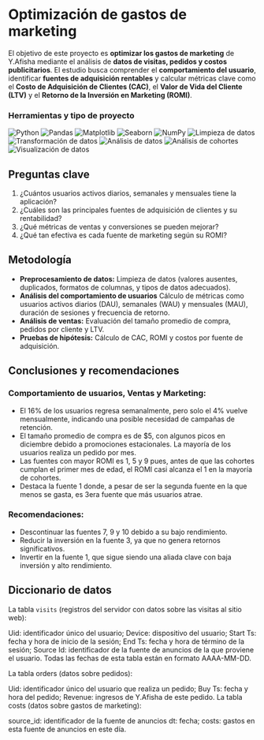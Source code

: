 # Optimización de gastos de marketing
El objetivo de este proyecto es **optimizar los gastos de marketing** de Y.Afisha mediante el análisis de **datos de visitas, pedidos y costos publicitarios**. El estudio busca comprender el **comportamiento del usuario**, identificar **fuentes de adquisición rentables** y calcular métricas clave como el **Costo de Adquisición de Clientes (CAC)**, el **Valor de Vida del Cliente (LTV)** y el **Retorno de la Inversión en Marketing (ROMI)**.

### Herramientas y tipo de proyecto
![Python](https://img.shields.io/badge/python-357ebd?style=for-the-badge&logo=python&logoColor=white)
![Pandas](https://img.shields.io/badge/pandas-%23357ebd.svg?style=for-the-badge&logo=pandas&logoColor=white)
![Matplotlib](https://img.shields.io/badge/Matplotlib-%23357ebd.svg?style=for-the-badge&logo=Matplotlib&logoColor=black)
![Seaborn](https://img.shields.io/badge/Seaborn-357ebd?style=for-the-badge)
![NumPy](https://img.shields.io/badge/NumPy-%23357ebd.svg?style=for-the-badge&logo=scipy&logoColor=white)
![Limpieza de datos](https://img.shields.io/badge/Limpieza_de_datos-295F98?style=for-the-badge)
![Transformación de datos](https://img.shields.io/badge/Transformación_de_datos-295F98?style=for-the-badge)
![Análisis de datos](https://img.shields.io/badge/Análisis_de_datos-295F98?style=for-the-badge)
![Análisis de cohortes](https://img.shields.io/badge/Análisis_de_cohortes-295F98?style=for-the-badge)
![Visualización de datos](https://img.shields.io/badge/Visualización_de_datos-295F98?style=for-the-badge)

## Preguntas clave
1. ¿Cuántos usuarios activos diarios, semanales y mensuales tiene la aplicación?
2. ¿Cuáles son las principales fuentes de adquisición de clientes y su rentabilidad?
3. ¿Qué métricas de ventas y conversiones se pueden mejorar?
4. ¿Qué tan efectiva es cada fuente de marketing según su ROMI?

## Metodología
- **Preprocesamiento de datos:** Limpieza de datos (valores ausentes, duplicados, formatos de columnas, y tipos de datos adecuados).
- **Análisis del comportamiento de usuarios** Cálculo de métricas como usuarios activos diarios (DAU), semanales (WAU) y mensuales (MAU), duración de sesiones y frecuencia de retorno.
- **Análisis de ventas:** Evaluación del tamaño promedio de compra, pedidos por cliente y LTV.
- **Pruebas de hipótesis:** Cálculo de CAC, ROMI y costos por fuente de adquisición.

## Conclusiones y recomendaciones

### Comportamiento de usuarios, Ventas y Marketing:
- El 16% de los usuarios regresa semanalmente, pero solo el 4% vuelve mensualmente, indicando una posible necesidad de campañas de retención.
- El tamaño promedio de compra es de $5, con algunos picos en diciembre debido a promociones estacionales. La mayoría de los usuarios realiza un pedido por mes.
- Las fuentes con mayor ROMI es 1, 5 y 9 pues, antes de que las cohortes cumplan el primer mes de edad, el ROMI casi alcanza el 1 en la mayoría de cohortes.
- Destaca la fuente 1 donde, a pesar de ser la segunda fuente en la que menos se gasta, es 3era fuente que más usuarios atrae.

### Recomendaciones:
- Descontinuar las fuentes 7, 9 y 10 debido a su bajo rendimiento.
- Reducir la inversión en la fuente 3, ya que no genera retornos significativos.
- Invertir en la fuente 1, que sigue siendo una aliada clave con baja inversión y alto rendimiento.

## Diccionario de datos
La tabla `visits` (registros del servidor con datos sobre las visitas al sitio web):

Uid: identificador único del usuario;
Device: dispositivo del usuario;
Start Ts: fecha y hora de inicio de la sesión;
End Ts: fecha y hora de término de la sesión;
Source Id: identificador de la fuente de anuncios de la que proviene el usuario.
Todas las fechas de esta tabla están en formato AAAA-MM-DD.

La tabla orders (datos sobre pedidos):

Uid: identificador único del usuario que realiza un pedido;
Buy Ts: fecha y hora del pedido;
Revenue: ingresos de Y.Afisha de este pedido.
La tabla costs (datos sobre gastos de marketing):

source_id: identificador de la fuente de anuncios
dt: fecha;
costs: gastos en esta fuente de anuncios en este día.
